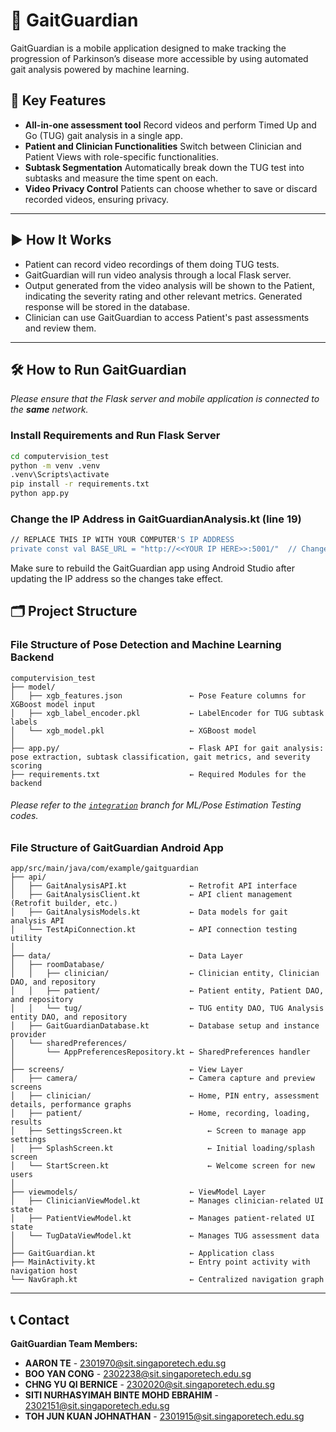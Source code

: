 # 🦶 GaitGuardian
GaitGuardian is a mobile application designed to make tracking the progression of Parkinson’s disease more accessible by using automated gait analysis powered by machine learning.

## 🔐 Key Features

- **All-in-one assessment tool** Record videos and perform Timed Up and Go (TUG) gait analysis in a single app.
- **Patient and Clinician Functionalities** Switch between Clinician and Patient Views with role-specific functionalities.
- **Subtask Segmentation** Automatically break down the TUG test into subtasks and measure the time spent on each.
- **Video Privacy Control** Patients can choose whether to save or discard recorded videos, ensuring privacy.
---
## ▶️ How It Works
- Patient can record video recordings of them doing TUG tests.
- GaitGuardian will run video analysis through a local Flask server.
- Output generated from the video analysis will be shown to the Patient, indicating the severity rating and other relevant metrics. Generated response will be stored in the database.
- Clinician can use GaitGuardian to access Patient's past assessments and review them.
---
## 🛠️ How to Run GaitGuardian
_Please ensure that the Flask server and mobile application is connected to the **same** network._

### Install Requirements and Run Flask Server

```bash
cd computervision_test
python -m venv .venv
.venv\Scripts\activate
pip install -r requirements.txt
python app.py
```
### Change the IP Address in GaitGuardianAnalysis.kt (line 19)
```bash
// REPLACE THIS IP WITH YOUR COMPUTER'S IP ADDRESS
private const val BASE_URL = "http://<<YOUR IP HERE>>:5001/"  // Change this IP!
```

Make sure to rebuild the GaitGuardian app using Android Studio after updating the IP address so the changes take effect.


## 🗂️ Project Structure
### File Structure of Pose Detection and Machine Learning Backend
```
computervision_test
├── model/
│   ├── xgb_features.json               ← Pose Feature columns for XGBoost model input
│   ├── xgb_label_encoder.pkl           ← LabelEncoder for TUG subtask labels
│   └── xgb_model.pkl                   ← XGBoost model
│
├── app.py/                             ← Flask API for gait analysis: pose extraction, subtask classification, gait metrics, and severity scoring
├── requirements.txt                    ← Required Modules for the backend
```
###### Please refer to the [`integration`](https://github.com/JohnathanTJK/ITP-GaitGuardian/tree/integration) branch for ML/Pose Estimation Testing codes.
### File Structure of GaitGuardian Android App
```
app/src/main/java/com/example/gaitguardian
├── api/                                      
│   ├── GaitAnalysisAPI.kt              ← Retrofit API interface
│   ├── GaitAnalysisClient.kt           ← API client management (Retrofit builder, etc.)
│   ├── GaitAnalysisModels.kt           ← Data models for gait analysis API
│   └── TestApiConnection.kt            ← API connection testing utility
│
├── data/                               ← Data Layer
│   ├── roomDatabase/                  
│   │   ├── clinician/                  ← Clinician entity, Clinician DAO, and repository
│   │   ├── patient/                    ← Patient entity, Patient DAO, and repository
│   │   └── tug/                        ← TUG entity DAO, TUG Analysis entity DAO, and repository
│   ├── GaitGuardianDatabase.kt         ← Database setup and instance provider
│   └── sharedPreferences/             
│       └── AppPreferencesRepository.kt ← SharedPreferences handler
│
├── screens/                            ← View Layer
│   ├── camera/                         ← Camera capture and preview screens
│   ├── clinician/                      ← Home, PIN entry, assessment details, performance graphs
│   ├── patient/                        ← Home, recording, loading, results
│   ├── SettingsScreen.kt                   ← Screen to manage app settings
│   ├── SplashScreen.kt                     ← Initial loading/splash screen
│   └── StartScreen.kt                      ← Welcome screen for new users
│
├── viewmodels/                         ← ViewModel Layer
│   ├── ClinicianViewModel.kt           ← Manages clinician-related UI state
│   ├── PatientViewModel.kt             ← Manages patient-related UI state
│   └── TugDataViewModel.kt             ← Manages TUG assessment data
│
├── GaitGuardian.kt                     ← Application class
├── MainActivity.kt                     ← Entry point activity with navigation host
└── NavGraph.kt                         ← Centralized navigation graph
```

---

## 📞	 Contact
**GaitGuardian Team Members:**
- **AARON TE** - 2301970@sit.singaporetech.edu.sg
- **BOO YAN CONG** - 2302238@sit.singaporetech.edu.sg
- **CHNG YU QI BERNICE** - 2302020@sit.singaporetech.edu.sg
- **SITI NURHASYIMAH BINTE MOHD EBRAHIM** - 2302151@sit.singaporetech.edu.sg
- **TOH JUN KUAN JOHNATHAN** - 2301915@sit.singaporetech.edu.sg
